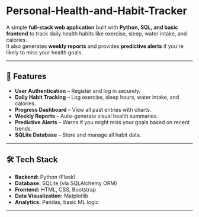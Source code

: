 # Personal-Health-and-Habit-Tracker


A simple **full-stack web application** built with **Python, SQL, and basic frontend** to track daily health habits like exercise, sleep, water intake, and calories.  
It also generates **weekly reports** and provides **predictive alerts** if you're likely to miss your health goals.

---

## 📌 Features
- **User Authentication** – Register and log in securely.
- **Daily Habit Tracking** – Log exercise, sleep hours, water intake, and calories.
- **Progress Dashboard** – View all past entries with charts.
- **Weekly Reports** – Auto-generate visual health summaries.
- **Predictive Alerts** – Warns if you might miss your goals based on recent trends.
- **SQLite Database** – Store and manage all habit data.

---

## 🛠 Tech Stack
- **Backend:** Python (Flask)
- **Database:** SQLite (via SQLAlchemy ORM)
- **Frontend:** HTML, CSS, Bootstrap
- **Data Visualization:** Matplotlib
- **Analytics:** Pandas, basic ML logic

---







